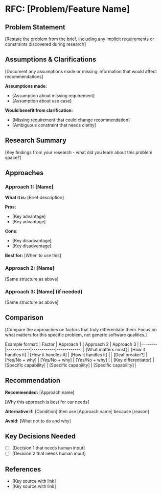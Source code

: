 # RFC: [Problem/Feature Name]

## Problem Statement

[Restate the problem from the brief, including any implicit requirements or constraints discovered during research]

## Assumptions & Clarifications

[Document any assumptions made or missing information that would affect recommendations]

**Assumptions made:**

- [Assumption about missing requirement]
- [Assumption about use case]

**Would benefit from clarification:**

- [Missing requirement that could change recommendation]
- [Ambiguous constraint that needs clarity]

## Research Summary

[Key findings from your research - what did you learn about this problem space?]

## Approaches

### Approach 1: [Name]

**What it is:** [Brief description]

**Pros:**

- [Key advantage]
- [Key advantage]

**Cons:**

- [Key disadvantage]
- [Key disadvantage]

**Best for:** [When to use this]

### Approach 2: [Name]

[Same structure as above]

### Approach 3: [Name] (if needed)

[Same structure as above]

## Comparison

[Compare the approaches on factors that truly differentiate them. Focus on what matters for this specific problem, not generic software qualities.]

Example format:
| Factor | Approach 1 | Approach 2 | Approach 3 |
|--------|------------|------------|------------|
| [What matters most] | [How it handles it] | [How it handles it] | [How it handles it] |
| [Deal breaker?] | [Yes/No + why] | [Yes/No + why] | [Yes/No + why] |
| [Key differentiator] | [Specific capability] | [Specific capability] | [Specific capability] |

## Recommendation

**Recommended:** [Approach name]

[Why this approach is best for our needs]

**Alternative if:** [Condition] then use [Approach name] because [reason]

**Avoid:** [What not to do and why]

## Key Decisions Needed

- [ ] [Decision 1 that needs human input]
- [ ] [Decision 2 that needs human input]

## References

- [Key source with link]
- [Key source with link]